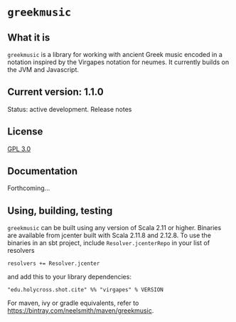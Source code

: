 # `greekmusic`

## What it is


`greekmusic` is a library for working with ancient Greek music encoded in a notation inspired by the Virgapes notation for neumes. It currently builds on the JVM and Javascript.



## Current version: 1.1.0

Status: active development. Release notes

## License

[GPL 3.0](https://opensource.org/licenses/gpl-3.0.html)

## Documentation

Forthcoming...


## Using, building, testing

`greekmusic` can be built using any version of Scala 2.11 or higher. Binaries are available from jcenter built with Scala 2.11.8 and 2.12.8. To use the binaries in an sbt project, include `Resolver.jcenterRepo` in your list of resolvers

    resolvers += Resolver.jcenter

and add this to your library dependencies:

    "edu.holycross.shot.cite" %% "virgapes" % VERSION

For maven, ivy or gradle equivalents, refer to <https://bintray.com/neelsmith/maven/greekmusic>.
